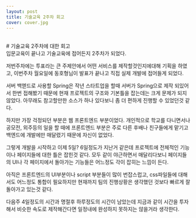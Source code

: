 ```yaml
---
layout: post
title: 기술교육 2주차 회고
cover: cover.jpg
---
```

<br>
# 기술교육 2주차에 대한 회고

<br>
입문교육이 끝나고 기술교육에 접어든지 2주차가 되었다.

저번주차에는 투표라는 큰 주제안에서 어떤 서비스를 제작할것인지에대해 기획을 하였고,
이번주차 월요일에 동호형님이 발표가 끝나고 직접 실제 개발에 접어들게 되었다.
 
서버 백엗드로 사용할 Spring은 작년 스타트업을 할때 서버가 Spring으로 제작 되있어서 한번 접해봤기 때문에 현재 프로젝트의 구조와 기본틀을 잡는데는 크게 문제가 되지 않았다. 아무래도 참고할만한 소스가 하나 있다보니 좀 더 편하게 진행할 수 있었던것 같다.

하지만 가장 걱정되던 부분은 웹 프론트엔드 부분이었다. 
개인적으로 학교를 다니면서나 공모전, 외주등의 일을 할 때에 프론트엔드 부분은 주로 다른 후배나 친구들에게 맡기고 백엔드에 개발에만 매달렸기 때문에 자신이 없었다.

그렇게 개발을 시작하고 이제 5일? 6일정도가 지난거 같은데 프로젝트에 전체적인 기능이나 페이지들에 대한 틀은 잡힌것 같다. 모두 같이 야근하면서 매달리다보니 페이지들의 UI나 각 페이지에서 돌아가는 기능들은 어느정도 각이 잡히는 느낌이 든다. 

아직은 프론트엔드의 UI부분이나 script 부분들이 많이 번잡스럽고, css파일들에 대해서도 어느정도 통합이 필요하지만 현재까지 팀의 진행상황은 생각했던 것보다 빠르게 잘 돌아가고 있는것 같다. 

다음주 4일정도의 시간과 명절후 하루정도의 시간이 남았는데 지금과 같이 시간을 투자해서 비슷한 속도로 제작해간다면 일정내에 완성하지 못하지는 않을거라 생각한다. 
